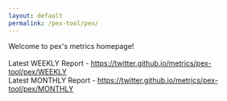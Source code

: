 ```yaml
---
layout: default
permalink: /pex-tool/pex/
---
```

Welcome to pex's metrics homepage!
<br><br>
Latest WEEKLY Report - <a href="https://twitter.github.io/metrics/pex-tool/pex/WEEKLY">https://twitter.github.io/metrics/pex-tool/pex/WEEKLY</a>
<br>
Latest MONTHLY Report - <a href="https://twitter.github.io/metrics/pex-tool/pex/MONTHLY">https://twitter.github.io/metrics/pex-tool/pex/MONTHLY</a>
<br>
